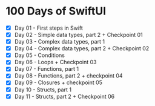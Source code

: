 # 100 Days of SwiftUI

- [x] Day 01 - First steps in Swift
- [x] Day 02 - Simple data types, part 2 + Checkpoint 01
- [x] Day 03 - Complex data types, part 1
- [x] Day 04 - Complex data types, part 2 + Checkpoint 02
- [x] Day 05 - Conditions
- [x] Day 06 - Loops + Checkpoint 03
- [x] Day 07 - Functions, part 1
- [x] Day 08 - Functions, part 2 + checkpoint 04
- [x] Day 09 - Closures + checkpoint 05
- [x] Day 10 - Structs, part 1
- [x] Day 11 - Structs, part 2 + Checkpoint 06
